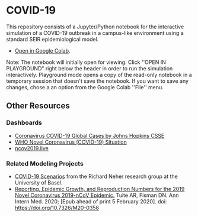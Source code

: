 # COVID-19

This repository consists of a Jupyter/Python notebook for the interactive simulation of a COVID-19 outbreak in a campus-like environment using a standard SEIR epidemiological model. 

* [Open in Google Colab](https://colab.research.google.com/drive/1ddb_0swsq9MRKyHrzflCzeF8Tqqmp24H).

Note: The notebook will initially open for viewing. Click ''OPEN IN PLAYGROUND" right below the header in order to run the simulation interactively. Playground mode opens a copy of the read-only notebook in a temporary session that doesn't save the notebook. If you want to save any changes, chose a an option from the Google Colab ''File'' menu.



## Other Resources

### Dashboards

* [Coronavirus COVID-19 Global Cases by Johns Hopkins CSSE](https://www.arcgis.com/apps/opsdashboard/index.html#/bda7594740fd40299423467b48e9ecf6)
* [WHO Novel Coronavirus (COVID-19) Situation](https://experience.arcgis.com/experience/685d0ace521648f8a5beeeee1b9125cd)
* [ncov2019.live](https://ncov2019.live/data)

### Related Modeling Projects

* [COVID-19 Scenarios](https://neherlab.org/covid19/) from the Richard Neher research group at the University of Basel.
* [Reporting, Epidemic Growth, and Reproduction Numbers for the 2019 Novel Coronavirus 2019-nCoV Epidemic.](https://art-bd.shinyapps.io/nCov_control/) Tuite AR, Fisman DN. Ann Intern Med. 2020; [Epub ahead of print 5 February 2020]. doi: https://doi.org/10.7326/M20-0358
